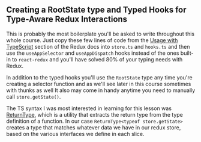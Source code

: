 ## Creating a RootState type and Typed Hooks for Type-Aware Redux Interactions

This is probably the most boilerplate you'll be asked to write throughout this whole course. Just copy these few lines of code from the [Usage with TypeScript](https://redux.js.org/usage/usage-with-typescript) section of the Redux docs into `store.ts` and `hooks.ts` and then use the `useAppSelector` and `useAppDispatch` hooks instead of the ones built-in to `react-redux` and you'll have solved 80% of your typing needs with Redux.

In addition to the typed hooks you'll use the `RootState` type any time you're creating a selector function and as we'll see later in this course sometimes with thunks as well It also may come in handy anytime you need to manually call `store.getState()`.

The TS syntax I was most interested in learning for this lesson was [ReturnType](https://www.typescriptlang.org/docs/handbook/utility-types.html#returntypetype), which is a utility that extracts the return type from the type definition of a function. In our case `ReturnType<typeof store.getState>` creates a type that matches whatever data we have in our redux store, based on the various interfaces we define in each slice.
